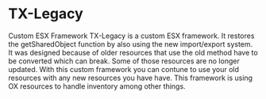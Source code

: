 # TX-Legacy
Custom ESX Framework 
TX-Legacy is a custom ESX framework. It restores the getSharedObject function by also using the new import/export system. It was designed because of 
older resources that use the old method have to be converted which can break. Some of those resources are no longer updated. With this custom 
framework you can contune to use your old resources with any new resources you have have. This framework is using OX resources to handle inventory among
other things. 


